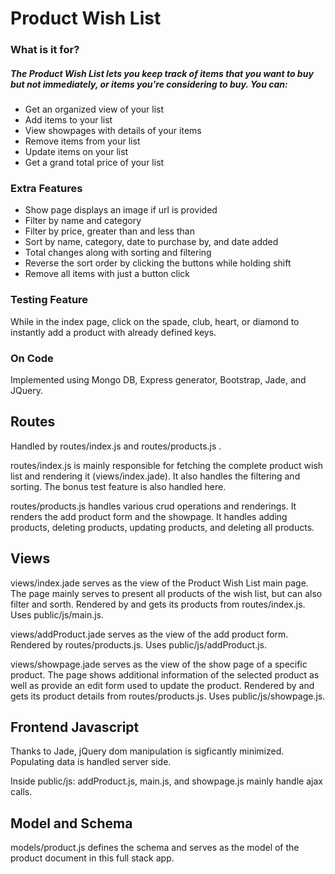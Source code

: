 # Product Wish List

### What is it for? 

##### The Product Wish List lets you keep track of items that you want to buy but not immediately, or items you're considering to buy. You can:
  - Get an organized view of your list
  - Add items to your list
  - View showpages with details of your items
  - Remove items from your list
  - Update items on your list 
  - Get a grand total price of your list 

### Extra Features
  - Show page displays an image if url is provided
  - Filter by name and category 
  - Filter by price, greater than and less than
  - Sort by name, category, date to purchase by, and date added 
  - Total changes along with sorting and filtering 
  - Reverse the sort order by clicking the buttons while holding shift 
  - Remove all items with just a button click 

### Testing Feature 
While in the index page, click on the spade, club, heart, or diamond to instantly add a product with already defined keys. 


### On Code
Implemented using Mongo DB, Express generator, Bootstrap, Jade, and JQuery. 

## Routes
Handled by routes/index.js and routes/products.js . 

routes/index.js is mainly responsible for fetching the complete product wish list and rendering it (views/index.jade).  It also handles the filtering and sorting. The bonus test feature is also handled here. 

routes/products.js handles various crud operations and renderings. It renders the add product form and the showpage. It handles adding products, deleting products, updating products, and deleting all products. 

## Views 
views/index.jade serves as the view of the Product Wish List main page. The page mainly serves to present all products of the wish list, but can also filter and sorth. Rendered by and gets its products from routes/index.js. Uses public/js/main.js. 

views/addProduct.jade serves as the view of the add product form. Rendered by routes/products.js. Uses public/js/addProduct.js. 

views/showpage.jade serves as the view of the show page of a specific product. The page shows additional information of the selected product as well as provide an edit form used to update the product. Rendered by and gets its product details from routes/products.js. Uses public/js/showpage.js. 

## Frontend Javascript 
Thanks to Jade, jQuery dom manipulation is sigficantly minimized. Populating data is handled server side. 

Inside public/js: addProduct.js, main.js, and showpage.js mainly handle ajax calls. 

## Model and Schema
models/product.js defines the schema and serves as the model of the product document in this full stack app. 